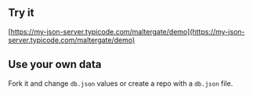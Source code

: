 ## Try it

[https://my-json-server.typicode.com/maltergate/demo](https://my-json-server.typicode.com/maltergate/demo)

## Use your own data

Fork it and change `db.json` values or create a repo with a `db.json` file.
